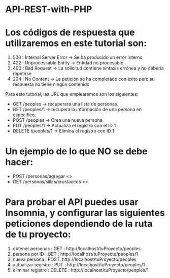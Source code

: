 # API-REST-with-PHP
 
# Los códigos de respuesta que utilizaremos en este tutorial son:


1. 500 : Internal Server Error → Se ha producido un error interno
2. 422 : Unprocessable Entity → Entidad no procesable
3. 400 : Bad Request → La solicitud contiene sintaxis errónea y no debería repetirse
4. 204 : No Content → La petición se ha completado con éxito pero su respuesta no tiene ningún contenido


Para este tutorial, las URL que emplearemos son los siguientes:


* GET /peoples → recuperara una lista de personas.
* GET /peoples/1 → recupera la información de una persona en especifico.
* POST /peoples → Crea una nueva persona
* PUT /peoples/1 → Actualiza el registro con el ID 1
* DELETE /peoples/1 → Elimina el registro con ID 1

# Un ejemplo de lo que NO se debe hacer:


* POST /personas/agregar <<NO usar verbos>>
* GET /personas/sillas/crustaceos <<wtf>>


# Para probar el API puedes usar Insomnia, y configurar las siguientes peticiones dependiendo de la ruta de tu proyecto:
1. obtener personas : GET : http://localhost/tuProyecto/peoples
2. persona por ID : GET : http://localhost/tuProyecto/peoples/1
3. nueva persona : POST: http://localhost/tuProyecto/peoples
4. actualizar registro : PUT : http://localhost/tuProyecto/peoples/1
5. eliminar registro : DELETE : http://localhost/tuProyecto/peoples/1